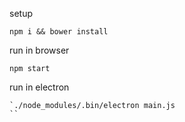 setup
```
npm i && bower install
```

run in browser
```
npm start
```

run in electron
```
`./node_modules/.bin/electron main.js
``